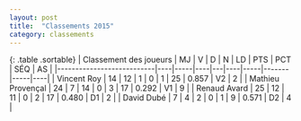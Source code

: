 ```yaml
---
layout: post
title:  "Classements 2015"
category: classements
---
```


{: .table .sortable}
| Classement des joueurs    | MJ | V   | D  | N | LD | PTS | PCT   | SÉQ | AS |
|---------------------------|----|-----|----|---|----|-----|-------|-----|----|
| Vincent Roy               | 14 | 12  | 1  | 0 | 1  | 25  | 0.857 | V2 | 2  |
| Mathieu Provençal         | 24 | 7   | 14  | 0 | 3  | 17  | 0.292 | V1  | 9 |
| Renaud Avard              | 25 | 12   | 11 | 0 | 2  | 17  | 0.480 | D1  | 2  |
| David Dubé                | 7  | 4   | 2  | 0 | 1  | 9   | 0.571 | D2  | 4  |
